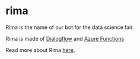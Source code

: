 # rima

Rima is the name of our bot for the data science fair.

Rima is made of [Dialogflow](https://dialogflow.com/docs/getting-started) and [Azure Functions](https://github.com/Azure/Azure-Functions)

Read more about Rima [here](https://medium.com/@whole_grainsley/how-i-gamified-my-companys-first-conference-with-a-chatbot-ee9cf0706147).